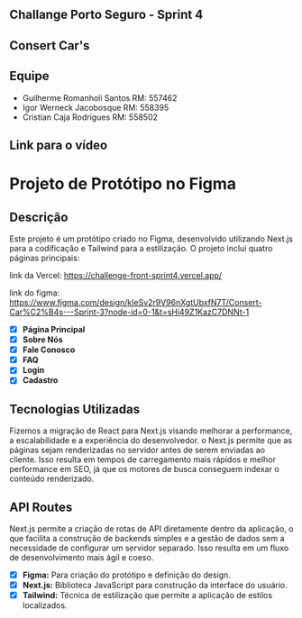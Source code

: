 ## Challange Porto Seguro - Sprint 4

## Consert Car's

## Equipe

- Guilherme Romanholi Santos RM: 557462
- Igor Werneck Jacobosque RM: 558395
- Cristian Caja Rodrigues RM: 558502

## Link para o vídeo



# Projeto de Protótipo no Figma

## Descrição

Este projeto é um protótipo criado no Figma, desenvolvido utilizando Next.js para a codificação e Tailwind para a estilização. O projeto inclui quatro páginas principais:

link da Vercel: https://challenge-front-sprint4.vercel.app/

link do figma: https://www.figma.com/design/kIeSv2r9V96nXgtUbxfN7T/Consert-Car%C2%B4s---Sprint-3?node-id=0-1&t=sHi49Z1KazC7DNNt-1

- [x]  **Página Principal**
- [x] **Sobre Nós**
- [x]  **Fale Conosco**
- [x] **FAQ**
- [x] **Login**
- [x] **Cadastro**

## Tecnologias Utilizadas

Fizemos a migração de React para Next.js visando melhorar a performance, 
a escalabilidade e a experiência do desenvolvedor. o Next.js permite que 
as páginas sejam renderizadas no servidor antes de serem enviadas ao cliente. 
Isso resulta em tempos de carregamento mais rápidos e melhor performance em 
SEO, já que os motores de busca conseguem indexar o conteúdo renderizado.


## API Routes
Next.js permite a criação de rotas de API diretamente dentro da aplicação, o 
que facilita a construção de backends simples e a gestão de dados sem a necessidade 
de configurar um servidor separado. Isso resulta em um fluxo de desenvolvimento mais ágil e coeso.

- [x] **Figma:** Para criação do protótipo e definição do design.
- [x] **Next.js:** Biblioteca JavaScript para construção da interface do usuário.
- [x] **Tailwind:** Técnica de estilização que permite a aplicação de estilos localizados.
